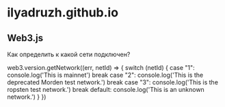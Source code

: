 # ilyadruzh.github.io

## Web3.js

Как определить к какой сети подключен?

web3.version.getNetwork((err, netId) => {
  switch (netId) {
    case "1":
      console.log('This is mainnet')
      break
    case "2":
      console.log('This is the deprecated Morden test network.')
      break
    case "3":
      console.log('This is the ropsten test network.')
      break
    default:
      console.log('This is an unknown network.')
  }
})

